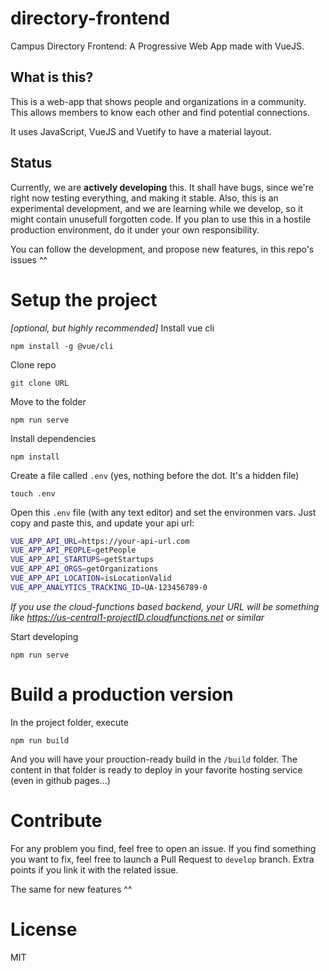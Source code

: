 # directory-frontend
Campus Directory Frontend: A Progressive Web App made with VueJS.

## What is this?
This is a web-app that shows people and organizations in a community. This allows members to know each other and find potential connections.

It uses JavaScript, VueJS and Vuetify to have a material layout.

## Status
Currently, we are **actively developing** this. It shall have bugs, since we're right now testing everything, and making it stable. Also, this is an experimental development, and we are learning while we develop, so it might contain unusefull forgotten code. If you plan to use this in a hostile production environment, do it under your own responsibility.

You can follow the development, and propose new features, in this repo's issues ^^

# Setup the project
*[optional, but highly recommended]* Install vue cli
```
npm install -g @vue/cli
```
Clone repo
```
git clone URL
```
Move to the folder
```
npm run serve
```
Install dependencies
```
npm install
```
Create a file called `.env` (yes, nothing before the dot. It's a hidden file)
```
touch .env
```
Open this `.env` file (with any text editor) and set the environmen vars. Just copy and paste this, and update your api url:
```bash
VUE_APP_API_URL=https://your-api-url.com
VUE_APP_API_PEOPLE=getPeople
VUE_APP_API_STARTUPS=getStartups
VUE_APP_API_ORGS=getOrganizations
VUE_APP_API_LOCATION=isLocationValid
VUE_APP_ANALYTICS_TRACKING_ID=UA-123456789-0
```
*If you use the cloud-functions based backend, your URL will be something like https://us-central1-projectID.cloudfunctions.net or similar*

Start developing
```
npm run serve
```

# Build a production version
In the project folder, execute
```
npm run build
```
And you will have your prouction-ready build in the `/build` folder. The content in that folder is ready to deploy in your favorite hosting service (even in github pages...)

# Contribute
For any problem you find, feel free to open an issue. If you find something you want to fix, feel free to launch a Pull Request to `develop` branch. Extra points if you link it with the related issue.

The same for new features ^^

# License
MIT
